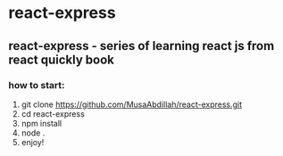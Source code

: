 # react-express
## react-express - series of learning react js from react quickly book
### how to start:
1. git clone <https://github.com/MusaAbdillah/react-express.git>
2. cd react-express
3. npm install
4. node .
5. enjoy!
